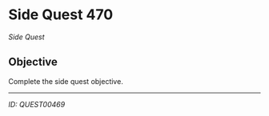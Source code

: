 # Side Quest 470

*Side Quest*

## Objective
Complete the side quest objective.

---
*ID: QUEST00469*